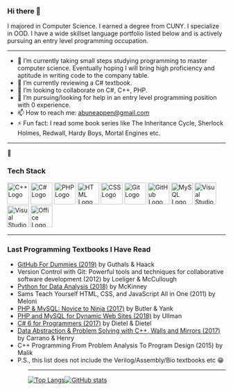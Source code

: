 ### Hi there 👋

<!--
**stech6476/stech6476** is a ✨ _special_ ✨ repository because its `README.md` (this file) appears on your GitHub profile.

Here are some ideas to get you started:
-->

I majored in Computer Science. I earned a degree from CUNY. I specialize in OOD. I have a wide skillset language portfolio listed below and is actively pursuing an entry level programming occupation. 

---

- 🔭 I’m currently taking small steps studying programming to master computer science. Eventually hoping I will bring high proficiency and aptitude in writing code to the company table. 
- 🌱 I’m currently reviewing a C# textbook.
- 👯 I’m looking to collaborate on C#, C++, PHP.
- 🤔 I’m pursuing/looking for help in an entry level programming position with 0 experience.
- 📫 How to reach me: abuneappen@gmail.com
- ⚡ Fun fact: I read some book series like The Inheritance Cycle, Sherlock Holmes, Redwall, Hardy Boys, Mortal Engines etc.

---
🧰 
### Tech Stack

<img src="https://cdn.worldvectorlogo.com/logos/c.svg" alt="C++ Logo" width="50" height="50"/> <img src="https://cdn.worldvectorlogo.com/logos/c--4.svg" alt="C# Logo" width="50" height="50"/>  <img src="https://cdn.worldvectorlogo.com/logos/php.svg" alt="PHP Logo" width="50" height="50"/> <img src="https://cdn.worldvectorlogo.com/logos/html-1.svg" alt="HTML Logo" width="50" height="50"/>  <img src="https://cdn.worldvectorlogo.com/logos/css-3.svg" alt="CSS Logo" width="50" height="50"/>  <img src="https://cdn.worldvectorlogo.com/logos/git.svg" alt="Git Logo" width="50" height="50"/> <img src="https://cdn.worldvectorlogo.com/logos/github.svg" alt="GitHub Logo" width="50" height="50"/> <img src="https://cdn.worldvectorlogo.com/logos/mysql-2.svg" alt="MySQL Logo" width="50" height="50"/> <img src="https://cdn.worldvectorlogo.com/logos/visual-studio-2013.svg" alt="Visual Studio Logo" width="50" height="50"/> <img src="https://cdn.worldvectorlogo.com/logos/microsoft-windows-22.svg" alt="Visual Studio Logo" width="50" height="50"/> <img src="https://cdn.worldvectorlogo.com/logos/office-2.svg" alt="Office Logo" width="50" height="50"/> 

--- 

### Last Programming Textbooks I Have Read

<ul>
    <li><a href="https://github.com/stech6476/GitHubForDummiesReaders">GitHub For Dummies (2019)</a> by Guthals & Haack
    <li>Version Control with Git: Powerful tools and techniques for collaborative software development (2012) by Loeliger & McCullough
    <li><a href="https://github.com/wesm/pydata-book">Python for Data Analysis (2018)</a> by McKinney
    <li>Sams Teach Yourself HTML, CSS, and JavaScript All in One (2011) by Meloni
    <li><a href="https://github.com/spbooks/phpmysql6">PHP & MySQL: Novice to Ninja (2017)</a> by Butler & Yank
    <li> <a href="https://github.com/LarryUllman/phpmysqlvqp-5ed">PHP and MySQL for Dynamic Web Sites (2018)</a> by Ullman
    <li><a href="https://github.com/pdeitel/CSharp6FP">C# 6 for Programmers (2017)</a> by Dietel & Dietel
    <li><a href="https://github.com/pisan343/carrano7e">Data Abstraction & Problem Solving with C++, Walls and Mirrors (2017)</a> by Carrano & Henry
    <li>C++ Programming From Problem Analysis To Program Design (2015) by Malik
    <li>P.S., this list does not include the Verilog/Assembly/Bio textbooks etc 😁 
 <ul>
        
 ---
   
 [![Top Langs](https://github-readme-stats.vercel.app/api/top-langs/?username=stech6476&theme=merko)](https://github.com/anuraghazra/github-readme-stats)[![GitHub stats](https://github-readme-stats.vercel.app/api?username=stech6476&theme=merko)](https://github.com/anuraghazra/github-readme-stats)
